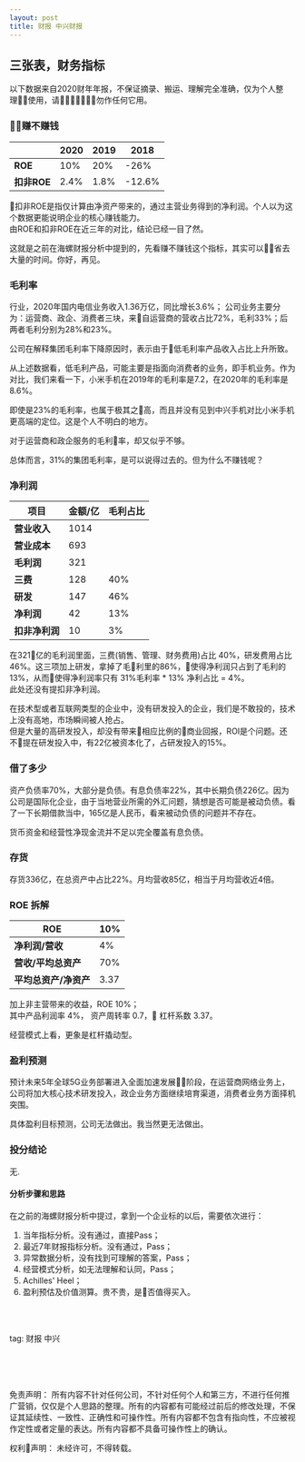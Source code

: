 ```yaml
---
layout: post
title: 财报 中兴财报
---
```


## 三张表，财务指标

以下数据来自2020财年年报，不保证摘录、搬运、理解完全准确，仅为个人整理使用，请勿作任何它用。

### 赚不赚钱

|               | **2020** | **2019** | **2018** |
| ------------- | -------- | -------- | -------- |
| **ROE**       | 10%      | 20%      | \-26%    |
| **扣非ROE** | 2.4%     | 1.8%     | \-12.6%  |

扣非ROE是指仅计算由净资产带来的，通过主营业务得到的净利润。个人以为这个数据更能说明企业的核心赚钱能力。  
由ROE和扣非ROE在近三年的对比，结论已经一目了然。

这就是之前在海螺财报分析中提到的，先看赚不赚钱这个指标，其实可以省去大量的时间。你好，再见。

### 毛利率
行业，2020年国内电信业务收入1.36万亿，同比增长3.6%；
公司业务主要分为：运营商、政企、消费者三块，来自运营商的营收占比72%，毛利33%；后两者毛利分别为28%和23%。

公司在解释集团毛利率下降原因时，表示由于低毛利率产品收入占比上升所致。

从上述数据看，低毛利产品，可能主要是指面向消费者的业务，即手机业务。作为对比，我们来看一下，小米手机在2019年的毛利率是7.2，在2020年的毛利率是8.6%。

即使是23%的毛利率，也属于极其之高，而且并没有见到中兴手机对比小米手机更高端的定位。这是个人不明白的地方。

对于运营商和政企服务的毛利率，却又似乎不够。

总体而言，31%的集团毛利率，是可以说得过去的。但为什么不赚钱呢？

### 净利润

| **项目**    | 金额/亿 | 毛利占比 |
| --------- | ---- | ---- |
| **营业收入**  | 1014 |      |
| **营业成本**  | 693  |      |
| **毛利润**   | 321  |      |
| **三费**    | 128  | 40%  |
| **研发**    | 147  | 46%  |
| **净利润**   | 42   | 13%  |
| **扣非净利润** | 10   | 3%   |

在321亿的毛利润里面，三费(销售、管理、财务费用)占比 40%，研发费用占比 46%。这三项加上研发，拿掉了毛利里的86%，使得净利润只占到了毛利的13%，从而使得净利润率只有 31%毛利率 * 13% 净利占比 = 4%。  
此处还没有提扣非净利润。

在技术型或者互联网类型的企业中，没有研发投入的企业，我们是不敢投的，技术上没有高地，市场瞬间被人抢占。  
但是大量的高研发投入，却没有带来相应比例的商业回报，ROI是个问题。还不提在研发投入中，有22亿被资本化了，占研发投入的15%。

### 借了多少

资产负债率70%，大部分是负债。有息负债率22%，其中长期负债226亿。因为公司是国际化企业，由于当地营业所需的外汇问题，猜想是否可能是被动负债。看了一下长期借款当中，165亿是人民币，看来被动负债的问题并不存在。

货币资金和经营性净现金流并不足以完全覆盖有息负债。

### 存货

存货336亿，在总资产中占比22%。月均营收85亿，相当于月均营收近4倍。

### ROE 拆解

| **ROE**               | 10%  |
| --------------------- | ---- |
| **净利润/营收**    | 4%   |
| **营收/平均总资产**  | 70%  |
| **平均总资产/净资产** | 3.37 |

加上非主营带来的收益，ROE 10%；  
其中产品利润率 4%， 资产周转率 0.7， 杠杆系数 3.37。

经营模式上看，更象是杠杆撬动型。

### 盈利预测

预计未来5年全球5G业务部署进入全面加速发展阶段，在运营商网络业务上，公司将加大核心技术研发投入，政企业务方面继续培育渠道，消费者业务方面择机突围。

具体盈利目标预测，公司无法做出。我当然更无法做出。

### 投分结论

无.

#### 分析步骤和思路

在之前的海螺财报分析中提过，拿到一个企业标的以后，需要依次进行：

1. 当年指标分析。没有通过，直接Pass；
2. 最近7年财报指标分析。没有通过，Pass；
3. 异常数据分析，没有找到可理解的答案，Pass；
4. 经营模式分析，如无法理解和认同，Pass；
5. Achilles' Heel；
6. 盈利预估及价值测算。贵不贵，是否值得买入。



<br>
<br>

tag: 财报 中兴

<br>
<br>
<br>

免责声明：
所有内容不针对任何公司，不针对任何个人和第三方，不进行任何推广营销，仅仅是个人思路的整理。所有的内容都有可能经过前后的修改处理，不保证其延续性、一致性、正确性和可操作性。所有内容都不包含有指向性，不应被视作定性或者定量的表达。所有内容都不具备可操作性上的确认。

权利声明：
未经许可，不得转载。